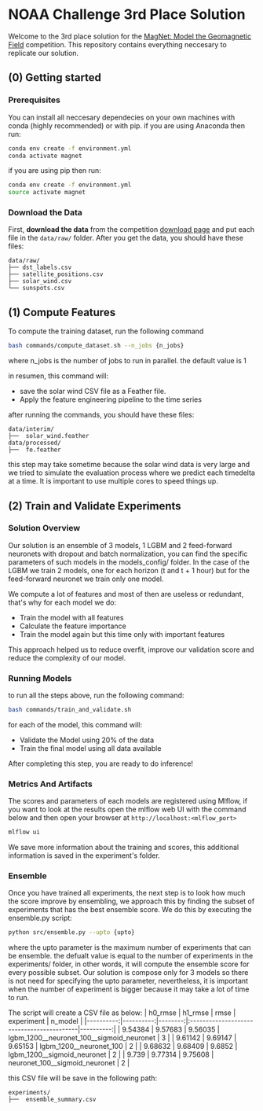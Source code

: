 # NOAA Challenge 3rd Place Solution

Welcome to the 3rd place solution for the [MagNet: Model the Geomagnetic Field](https://www.drivendata.org/competitions/73/noaa-magnetic-forecasting/) competition.
This repository contains everything neccesary to replicate our solution.

## (0) Getting started

### Prerequisites
You can install all neccesary dependecies on your own machines with conda (highly recommended) or with pip.
if you are using Anaconda then run:
```bash
conda env create -f environment.yml
conda activate magnet
```
if you are using pip then run:
```bash
conda env create -f environment.yml
source activate magnet
```

### Download the Data

First, **download the data** from the competition [download page](https://www.drivendata.org/competitions/73/noaa-magnetic-forecasting/data/)
and put each file in the `data/raw/` folder. After you get the data, you should have
these files:

```
data/raw/
├── dst_labels.csv
├── satellite_positions.csv
├── solar_wind.csv
└── sunspots.csv
```

## (1) Compute Features
To compute the training dataset, run the following command
```bash
bash commands/compute_dataset.sh --n_jobs {n_jobs}
```
where n_jobs is the number of jobs to run in parallel. the default value is 1

in resumen, this command will:
- save the solar wind CSV file as a Feather file.
- Apply the feature engineering pipeline to the time series

after running the commands, you should have these files:
```
data/interim/
├──  solar_wind.feather
data/processed/
├──  fe.feather
```
this step may take sometime because the solar wind data is very large and we tried to simulate the evaluation process where we predict each timedelta at a time. It is important to use multiple cores to speed things up.

## (2) Train and Validate Experiments

### Solution Overview

Our solution is an ensemble of 3 models, 1 LGBM and 2 feed-forward neuronets with dropout and batch normalization, you can find the specific parameters of such models in the models_config/ folder. In the case of the LGBM we train 2 models, one for each horizon (t and t + 1 hour) but for the feed-forward neuronet we train only one model.

We compute a lot of features and most of then are useless or redundant, that's why for each model we do:
- Train the model with all features
- Calculate the feature importance
- Train the model again but this time only with important features

This approach helped us to reduce overfit, improve our validation score and reduce the complexity of our model.

### Running Models
to run all the steps above, run the following command:
```bash
bash commands/train_and_validate.sh
```
for each of the model, this command will:
- Validate the Model using 20% of the data
- Train the final model using all data available

After completing this step, you are ready to do inference!

### Metrics And Artifacts
The scores and parameters of each models are registered using Mlflow, if you want to look at the results open the mlflow web UI with the command below and then open your browser at `http://localhost:<mlflow_port>`
```bash
mlflow ui
```
We save more information about the training and scores, this additional information is saved in the experiment's folder.

### Ensemble
Once you have trained all experiments, the next step is to look how much the score improve by ensembling, we approach this by finding the subset of experiments that has the best ensemble score. We do this by executing the ensemble.py script:
```bash
python src/ensemble.py --upto {upto}
```
where the upto parameter is the maximum number of experiments that can be ensemble. the defualt value is equal to the number of experiments in the experiments/ folder, in other words, it will compute the ensemble score for every possible subset. Our solution is compose only for 3 models so there is not need for specifying the upto parameter, nevertheless, it is important when the number of experiment is bigger because it may take a lot of time to run.

The script will create a CSV file as below:
|   h0_rmse |   h1_rmse |    rmse | experiment                                |   n_model |
 |----------:|----------:|--------:|:------------------------------------------|----------:|
 |   9.54384 |   9.57683 | 9.56035 | lgbm_1200__neuronet_100__sigmoid_neuronet |         3 |
 |   9.61142 |   9.69147 | 9.65153 | lgbm_1200__neuronet_100                   |         2 |
 |   9.68632 |   9.68409 | 9.6852  | lgbm_1200__sigmoid_neuronet               |         2 |
 |   9.739   |   9.77314 | 9.75608 | neuronet_100__sigmoid_neuronet            |         2 |

this CSV file will be save in the following path:
```
experiments/
├──  ensemble_summary.csv
```



